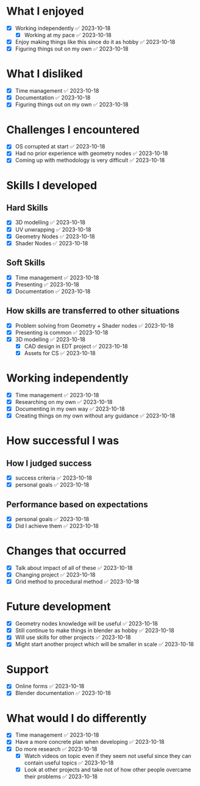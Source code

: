 # What I enjoyed
- [x] Working independently ✅ 2023-10-18
	- [x] Working at my pace ✅ 2023-10-18
- [x] Enjoy making things like this since do it as hobby ✅ 2023-10-18
- [x] Figuring things out on my own ✅ 2023-10-18

# What I disliked
- [x] Time management ✅ 2023-10-18
- [x] Documentation ✅ 2023-10-18
- [x] Figuring things out on my own ✅ 2023-10-18
# Challenges I encountered
- [x] OS corrupted at start ✅ 2023-10-18
- [x] Had no prior experience with geometry nodes ✅ 2023-10-18
- [x] Coming up with methodology is very difficult ✅ 2023-10-18

# Skills I developed
## Hard Skills
- [x] 3D modelling ✅ 2023-10-18
- [x] UV unwrapping ✅ 2023-10-18
- [x] Geometry Nodes ✅ 2023-10-18
- [x] Shader Nodes ✅ 2023-10-18
## Soft Skills
- [x] Time management ✅ 2023-10-18
- [x] Presenting ✅ 2023-10-18
- [x] Documentation ✅ 2023-10-18
## How skills are transferred to other situations
- [x] Problem solving from Geometry + Shader nodes ✅ 2023-10-18
- [x] Presenting is common ✅ 2023-10-18
- [x] 3D modelling ✅ 2023-10-18
	- [x] CAD design in EDT project ✅ 2023-10-18
	- [x] Assets for CS ✅ 2023-10-18
# Working independently
- [x] Time management ✅ 2023-10-18
- [x] Researching on my own ✅ 2023-10-18
- [x] Documenting in my own way ✅ 2023-10-18
- [x] Creating things on my own without any guidance ✅ 2023-10-18
# How successful I was
## How I judged success
- [x] success criteria ✅ 2023-10-18
- [x] personal goals ✅ 2023-10-18
## Performance based on expectations
- [x] personal goals ✅ 2023-10-18
- [x] Did I achieve them ✅ 2023-10-18
# Changes that occurred
- [x] Talk about impact of all of these ✅ 2023-10-18
- [x] Changing project ✅ 2023-10-18
- [x] Grid method to procedural method ✅ 2023-10-18
# Future development
- [x] Geometry nodes knowledge will be useful ✅ 2023-10-18
- [x] Still continue to make things in blender as hobby ✅ 2023-10-18
- [x] Will use skills for other projects ✅ 2023-10-18
- [x] Might start another project which will be smaller in scale ✅ 2023-10-18
# Support
- [x] Online forms ✅ 2023-10-18
- [x] Blender documentation ✅ 2023-10-18
# What would I do differently
- [x] Time management ✅ 2023-10-18
- [x] Have a more concrete plan when developing ✅ 2023-10-18
- [x] Do more research ✅ 2023-10-18
	- [x] Watch videos on topic even if they seem not useful since they can contain useful topics ✅ 2023-10-18
	- [x] Look at other projects and take not of how other people overcame their problems ✅ 2023-10-18
